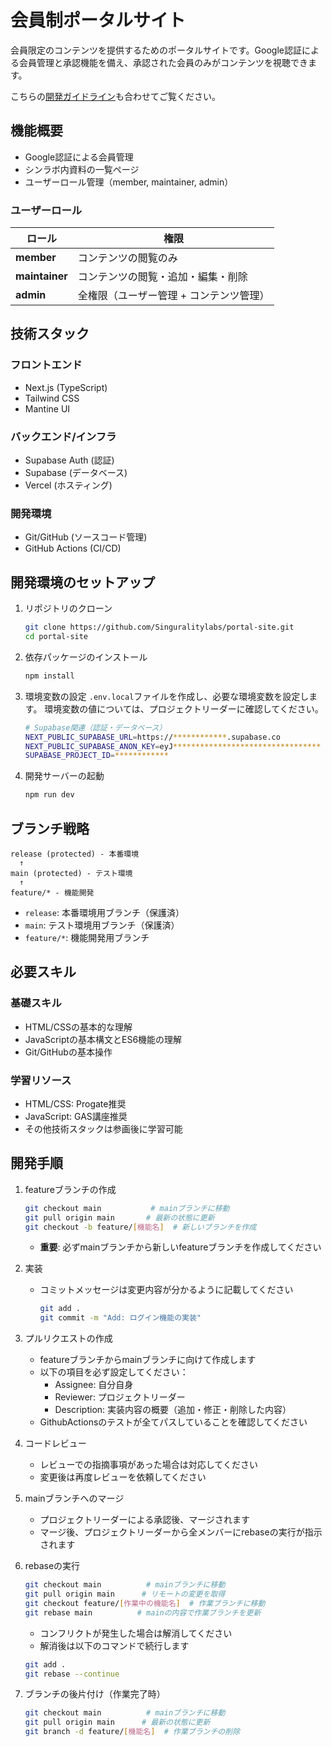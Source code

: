 # 会員制ポータルサイト

会員限定のコンテンツを提供するためのポータルサイトです。Google認証による会員管理と承認機能を備え、承認された会員のみがコンテンツを視聴できます。  

こちらの[開発ガイドライン](https://github.com/Singuralitylabs/portal-site/wiki/%E3%83%9D%E3%83%BC%E3%82%BF%E3%83%AB%E3%82%B5%E3%82%A4%E3%83%88%E9%96%8B%E7%99%BA%E3%82%AC%E3%82%A4%E3%83%89%E3%83%A9%E3%82%A4%E3%83%B3)も合わせてご覧ください。 

## 機能概要

- Google認証による会員管理
- シンラボ内資料の一覧ページ
- ユーザーロール管理（member, maintainer, admin）

### ユーザーロール

| ロール        | 権限                                         |
| ------------- | -------------------------------------------- |
| **member**    | コンテンツの閲覧のみ                         |
| **maintainer** | コンテンツの閲覧・追加・編集・削除           |
| **admin**     | 全権限（ユーザー管理 + コンテンツ管理）      |

## 技術スタック

### フロントエンド

- Next.js (TypeScript)
- Tailwind CSS
- Mantine UI

### バックエンド/インフラ

- Supabase Auth (認証)
- Supabase (データベース)
- Vercel (ホスティング)

### 開発環境

- Git/GitHub (ソースコード管理)
- GitHub Actions (CI/CD)

## 開発環境のセットアップ

1. リポジトリのクローン

   ```bash
   git clone https://github.com/Singuralitylabs/portal-site.git
   cd portal-site
   ```

2. 依存パッケージのインストール

   ```bash
   npm install
   ```

3. 環境変数の設定
   `.env.local`ファイルを作成し、必要な環境変数を設定します。
   環境変数の値については、プロジェクトリーダーに確認してください。

   ```bash
   # Supabase関連（認証・データベース）
   NEXT_PUBLIC_SUPABASE_URL=https://************.supabase.co
   NEXT_PUBLIC_SUPABASE_ANON_KEY=eyJ*********************************
   SUPABASE_PROJECT_ID=************
   ```

4. 開発サーバーの起動

   ```bash
   npm run dev
   ```

## ブランチ戦略

```
release (protected) - 本番環境
  ↑
main (protected) - テスト環境
  ↑
feature/* - 機能開発
```

- `release`: 本番環境用ブランチ（保護済）
- `main`: テスト環境用ブランチ（保護済）
- `feature/*`: 機能開発用ブランチ

## 必要スキル

### 基礎スキル

- HTML/CSSの基本的な理解
- JavaScriptの基本構文とES6機能の理解
- Git/GitHubの基本操作

### 学習リソース

- HTML/CSS: Progate推奨
- JavaScript: GAS講座推奨
- その他技術スタックは参画後に学習可能

## 開発手順

1. featureブランチの作成

   ```bash
   git checkout main           # mainブランチに移動
   git pull origin main       # 最新の状態に更新
   git checkout -b feature/[機能名]  # 新しいブランチを作成
   ```

   - **重要**: 必ずmainブランチから新しいfeatureブランチを作成してください

2. 実装

   - コミットメッセージは変更内容が分かるように記載してください
     ```bash
     git add .
     git commit -m "Add: ログイン機能の実装"
     ```

3. プルリクエストの作成

   - featureブランチからmainブランチに向けて作成します
   - 以下の項目を必ず設定してください：
     - Assignee: 自分自身
     - Reviewer: プロジェクトリーダー
     - Description: 実装内容の概要（追加・修正・削除した内容）
   - GithubActionsのテストが全てパスしていることを確認してください

4. コードレビュー

   - レビューでの指摘事項があった場合は対応してください
   - 変更後は再度レビューを依頼してください

5. mainブランチへのマージ
   - プロジェクトリーダーによる承認後、マージされます
   - マージ後、プロジェクトリーダーから全メンバーにrebaseの実行が指示されます
6. rebaseの実行
   ```bash
   git checkout main          # mainブランチに移動
   git pull origin main      # リモートの変更を取得
   git checkout feature/[作業中の機能名]  # 作業ブランチに移動
   git rebase main          # mainの内容で作業ブランチを更新
   ```
   - コンフリクトが発生した場合は解消してください
   - 解消後は以下のコマンドで続行します
   ```bash
   git add .
   git rebase --continue
   ```
7. ブランチの後片付け（作業完了時）
   ```bash
   git checkout main          # mainブランチに移動
   git pull origin main      # 最新の状態に更新
   git branch -d feature/[機能名]  # 作業ブランチの削除
   ```
